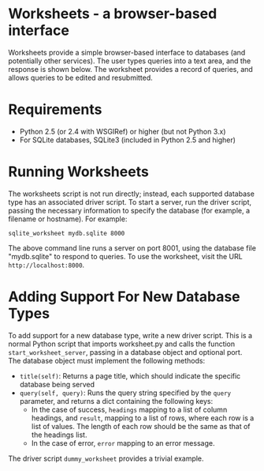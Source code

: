 # Worksheets - a browser-based interface

Worksheets provide a simple browser-based interface to databases (and potentially other services). The user types queries into a text area, and the response is shown below. The worksheet provides a record of queries, and allows queries to be edited and resubmitted.

# Requirements

- Python 2.5 (or 2.4 with WSGIRef) or higher (but not Python 3.x)
- For SQLite databases, SQLite3 (included in Python 2.5 and higher)

# Running Worksheets

The worksheets script is not run directly; instead, each supported database type has an associated driver script. To start a server, run the driver script, passing the necessary information to specify the database  (for example, a filename or hostname). For example:

    sqlite_worksheet mydb.sqlite 8000

The above command line runs a server on port 8001, using the database file "mydb.sqlite" to respond to queries. To use the worksheet, visit the URL `http://localhost:8000`.

# Adding Support For New Database Types

To add support for a new database type, write a new driver script. This is a normal Python script that imports worksheet.py and calls the function `start_worksheet_server`, passing in a database object and optional port. The database object must implement the following methods:

- `title(self)`: Returns a page title, which should indicate the specific database being served
- `query(self, query)`: Runs the query string specified by the `query` parameter, and returns a dict containing the following keys:
  - In the case of success, `headings` mapping to a list of column headings, and `result`, mapping to a list of rows, where each row is a list of values. The length of each row should be the same as that of the headings list.
  - In the case of error, `error` mapping to an error message.
  
The driver script `dummy_worksheet` provides a trivial example.
